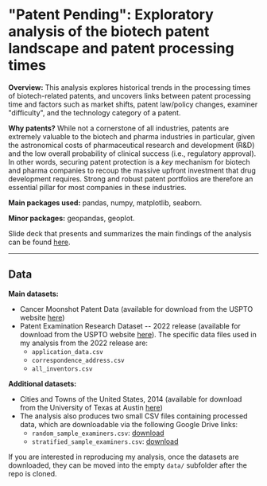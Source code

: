 # "Patent Pending": Exploratory analysis of the biotech patent landscape and patent processing times

**Overview:** This analysis explores historical trends in the processing times of biotech-related patents, and uncovers links between patent processing time and factors such as market shifts, patent law/policy changes, examiner "difficulty", and the technology category of a patent. 

**Why patents?** While not a cornerstone of all industries, patents are extremely valuable to the biotech and pharma industries in particular, given the astronomical costs of pharmaceutical research and development (R&D) and the low overall probability of clinical success (i.e., regulatory approval). In other words, securing patent protection is a *key* mechanism for biotech and pharma companies to recoup the massive upfront investment that drug development requires. Strong and robust patent portfolios are therefore an essential pillar for most companies in these industries.

**Main packages used:** pandas, numpy, matplotlib, seaborn.

**Minor packages:** geopandas, geoplot.

Slide deck that presents and summarizes the main findings of the analysis can be found [here]().

---

## Data

**Main datasets:**
- Cancer Moonshot Patent Data (available for download from the USPTO website [here](https://www.uspto.gov/ip-policy/economic-research/research-datasets/cancer-moonshot-patent-data))
- Patent Examination Research Dataset -- 2022 release (available for download from the USPTO website [here](https://www.uspto.gov/ip-policy/economic-research/research-datasets/patent-examination-research-dataset-public-pair)). The specific data files used in my analysis from the 2022 release are:
    - `application_data.csv`
    - `correspondence_address.csv`
    - `all_inventors.csv`

**Additional datasets:**
- Cities and Towns of the United States, 2014 (available for download from the University of Texas at Austin [here](https://geodata.lib.utexas.edu/catalog/stanford-bx729wr3020))
- The analysis also produces two small CSV files containing processed data, which are downloadable via the following Google Drive links:
    - `random_sample_examiners.csv`: [download](https://drive.google.com/file/d/1mGrZPvld78x3kFc8xAAiZkvlWtutGvRy/view?usp=sharing)
    - `stratified_sample_examiners.csv`: [download](https://drive.google.com/file/d/1qI618WNMovnz7QraC8Ylp2RcH3GQABJc/view?usp=sharing)

If you are interested in reproducing my analysis, once the datasets are downloaded, they can be moved into the empty `data/` subfolder after the repo is cloned.
